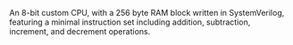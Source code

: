 An 8-bit custom CPU, with a 256 byte RAM block written in SystemVerilog, featuring a minimal instruction set including addition, subtraction, increment, and decrement operations.
